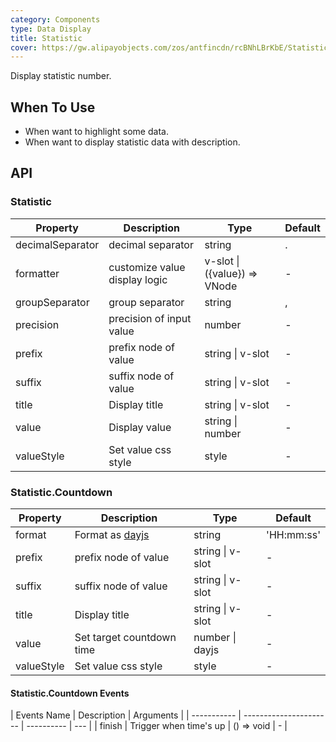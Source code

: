 ```yaml
---
category: Components
type: Data Display
title: Statistic
cover: https://gw.alipayobjects.com/zos/antfincdn/rcBNhLBrKbE/Statistic.svg
---
```


Display statistic number.

## When To Use

- When want to highlight some data.
- When want to display statistic data with description.

## API

### Statistic

| Property         | Description                   | Type                        | Default |
| ---------------- | ----------------------------- | --------------------------- | ------- |
| decimalSeparator | decimal separator             | string                      | .       |
| formatter        | customize value display logic | v-slot \|({value}) => VNode | -       |
| groupSeparator   | group separator               | string                      | ,       |
| precision        | precision of input value      | number                      | -       |
| prefix           | prefix node of value          | string \| v-slot            | -       |
| suffix           | suffix node of value          | string \| v-slot            | -       |
| title            | Display title                 | string \| v-slot            | -       |
| value            | Display value                 | string \| number            | -       |
| valueStyle       | Set value css style           | style                       | -       |

### Statistic.Countdown

| Property   | Description                            | Type             | Default    |
| ---------- | -------------------------------------- | ---------------- | ---------- |
| format     | Format as [dayjs](https://day.js.org/) | string           | 'HH:mm:ss' |
| prefix     | prefix node of value                   | string \| v-slot | -          |
| suffix     | suffix node of value                   | string \| v-slot | -          |
| title      | Display title                          | string \| v-slot | -          |
| value      | Set target countdown time              | number \| dayjs  | -          |
| valueStyle | Set value css style                    | style            | -          |

#### Statistic.Countdown Events

| Events Name | Description            | Arguments  |
| ----------- | ---------------------- | ---------- | --- |
| finish      | Trigger when time's up | () => void | -   |
